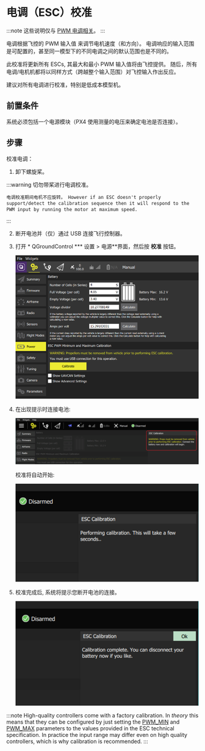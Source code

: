 # 电调（ESC）校准

:::note
这些说明仅与 [PWM 电调相关](../peripherals/pwm_escs_and_servo.md)。
:::

电调根据飞控的 PWM 输入值 来调节电机速度（和方向）。 电调响应的输入范围是可配置的，甚至同一模型下的不同电调之间的默认范围也是不同的。

此校准将更新所有 ESCs, 其最大和最小 PWM 输入值将由飞控提供。 随后，所有电调/电机机都将以同样方式（跨越整个输入范围）对飞控输入作出反应。

建议对所有电调进行校准，特别是低成本模型机。

## 前置条件

系统必须包括一个电源模块（PX4 使用测量的电压来确定电池是否连接）。

## 步骤

校准电调：

1. 卸下螺旋桨。
    
:::warning
切勿带桨进行电调校准。
    
    电调校准期间电机不应旋转。 However if an ESC doesn't properly support/detect the calibration sequence then it will respond to the PWM input by running the motor at maximum speed.
:::

2. 断开电池并（仅）通过 USB 连接飞行控制器。

3. 打开 * QGroundControl *** 设置 > 电源**界面，然后按 **校准** 按钮。
    
    ![ESC校准步骤1](../../assets/qgc/setup/esc/qgc_esc_calibration.png)

4. 在出现提示时连接电池:
    
    ![ESC校准步骤2](../../assets/qgc/setup/esc/esc_calibration_step_2.png)
    
    校准将自动开始:
    
    ![ESC校准步骤3](../../assets/qgc/setup/esc/esc_calibration_step_3.png)

5. 校准完成后, 系统将提示您断开电池的连接。
    
    ![ESC校准步骤4](../../assets/qgc/setup/esc/esc_calibration_step_4.png)

:::note
High-quality controllers come with a factory calibration. In *theory* this means that they can be configured by just setting the [PWM_MIN](../advanced_config/parameter_reference.md#PWM_MIN) and [PWM_MAX](../advanced_config/parameter_reference.md#PWM_MAX) parameters to the values provided in the ESC technical specification. In practice the input range may differ even on high quality controllers, which is why calibration is recommended.
:::